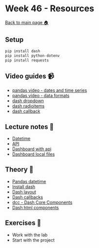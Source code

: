 # Week 46 - Resources

[Back to main page :house:](https://github.com/pr0fez/AI25-Databehandling)

## Setup

```py
pip install dash
pip install python-dotenv
pip install requests
```

## Video guides :video_camera:

- [pandas video - dates and time series][pandas_vid_dates]
- [pandas video - data formats][pandas_vid_formats]
- [dash dropdown](https://www.youtube.com/watch?v=UYH_dNSX1DM)
- [dash radioitems](https://www.youtube.com/watch?v=FuJOsZgo4nU)
- [dash callback](https://www.youtube.com/watch?v=mTsZL-VmRVE)

[pandas_vid_dates]: https://www.youtube.com/watch?v=UFuo7EHI8zc&list=RDCMUCCezIgC97PvUuR4_gbFUs5g&index=10
[pandas_vid_formats]: https://www.youtube.com/watch?v=N6hyN6BW6ao&list=RDCMUCCezIgC97PvUuR4_gbFUs5g&index=11

## Lecture notes :book:
- [Datetime](https://github.com/pr0fez/AI25-Databehandling/blob/main/Lectures/L4-datetime.ipynb)
- [API](https://github.com/pr0fez/AI25-Databehandling/blob/main/Lectures/L4.1-api-stocks.ipynb)
- [Dashboard with api](https://github.com/pr0fez/AI25-Databehandling/tree/main/Lectures/L5-stock-dashboard/L5.1)
- [Dashboard local files](https://github.com/pr0fez/AI25-Databehandling/tree/main/Lectures/L5-stock-dashboard/L5.2)

## Theory :book:

- [Pandas datetime](https://pandas.pydata.org/docs/reference/api/pandas.to_datetime.html)
- [Install dash](https://dash.plotly.com/installation)
- [Dash layout](https://dash.plotly.com/layout)
- [Dash callbacks](https://dash.plotly.com/basic-callbacks)
- [dcc - Dash Core Components](https://dash.plotly.com/dash-core-components)
- [Dash html components](https://dash.plotly.com/dash-html-components)

## Exercises :running:

- Work with the lab
- Start with the project